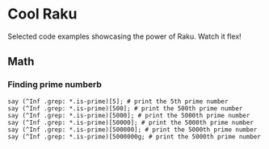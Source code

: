 # Cool Raku

Selected code examples showcasing the power of Raku. Watch it flex!

## Math
### Finding prime numberb
```
say (^Inf .grep: *.is-prime)[5]; # print the 5th prime number
say (^Inf .grep: *.is-prime)[500]; # print the 500th prime number
say (^Inf .grep: *.is-prime)[5000]; # print the 5000th prime number
say (^Inf .grep: *.is-prime)[50000]; # print the 5000th prime number
say (^Inf .grep: *.is-prime)[500000]; # print the 5000th prime number
say (^Inf .grep: *.is-prime)[5000000g; # print the 5000th prime number
```
